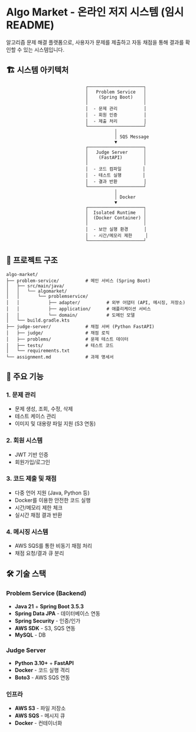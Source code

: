 # Algo Market - 온라인 저지 시스템 (임시 README)

알고리즘 문제 해결 플랫폼으로, 사용자가 문제를 제출하고 자동 채점을 통해 결과를 확인할 수 있는 시스템입니다.

## 🏗 시스템 아키텍처

```
                              ┌─────────────────────┐
                              │   Problem Service   │
                              │    (Spring Boot)    │
                              │                     │
                              │  - 문제 관리          │
                              │  - 회원 인증          │
                              │  - 제출 처리          │
                              └─────────────────────┘
                                         │
                                         │ SQS Message
                                         ▼
                              ┌─────────────────────┐
                              │   Judge Server      │
                              │    (FastAPI)        │
                              │                     │
                              │  - 코드 컴파일        │
                              │  - 테스트 실행        │
                              │  - 결과 반환          │
                              └─────────────────────┘
                                         │
                                         │ Docker
                                         ▼
                              ┌─────────────────────┐
                              │  Isolated Runtime   │
                              │  (Docker Container) │
                              │                     │
                              │  - 보안 실행 환경      │
                              │  - 시간/메모리 제한     │
                              └─────────────────────┘
```

## 📁 프로젝트 구조

```
algo-market/
├── problem-service/          # 메인 서비스 (Spring Boot)
│   ├── src/main/java/
│   │   └── algomarket/
│   │       └── problemservice/
│   │           ├── adapter/          # 외부 어댑터 (API, 메시징, 저장소)
│   │           ├── application/      # 애플리케이션 서비스
│   │           └── domain/           # 도메인 모델
│   └── build.gradle.kts
├── judge-server/             # 채점 서버 (Python FastAPI)
│   ├── judge/                # 채점 로직
│   ├── problems/             # 문제 테스트 데이터
│   ├── tests/                # 테스트 코드
│   └── requirements.txt
└── assignment.md             # 과제 명세서
```

## 🚀 주요 기능

### 1. 문제 관리
- 문제 생성, 조회, 수정, 삭제
- 테스트 케이스 관리
- 이미지 및 대용량 파일 지원 (S3 연동)

### 2. 회원 시스템
- JWT 기반 인증
- 회원가입/로그인

### 3. 코드 제출 및 채점
- 다중 언어 지원 (Java, Python 등)
- Docker를 이용한 안전한 코드 실행
- 시간/메모리 제한 체크
- 실시간 채점 결과 반환

### 4. 메시징 시스템
- AWS SQS를 통한 비동기 채점 처리
- 채점 요청/결과 큐 분리

## 🛠 기술 스택

### Problem Service (Backend)
- **Java 21** + **Spring Boot 3.5.3**
- **Spring Data JPA** - 데이터베이스 연동
- **Spring Security** - 인증/인가
- **AWS SDK** - S3, SQS 연동
- **MySQL** - DB

### Judge Server
- **Python 3.10+** + **FastAPI**
- **Docker** - 코드 실행 격리
- **Boto3** - AWS SQS 연동

### 인프라
- **AWS S3** - 파일 저장소
- **AWS SQS** - 메시지 큐
- **Docker** - 컨테이너화
